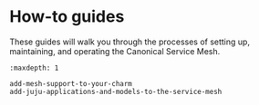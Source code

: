 # How-to guides

These guides will walk you through the processes of setting up,
maintaining, and operating the Canonical Service Mesh.

```{toctree}
:maxdepth: 1

add-mesh-support-to-your-charm
add-juju-applications-and-models-to-the-service-mesh
```
